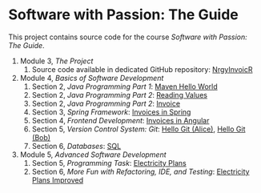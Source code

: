 # Software with Passion: The Guide

This project contains source code for the course *Software with Passion: The Guide*.

1. Module 3, *The Project*
    1. Source code available in dedicated GitHub repository: [NrgyInvoicR](https://github.com/bkaminnski/NrgyInvoicR)
1. Module 4, *Basics of Software Development*
    1. Section 2, *Java Programming Part 1*: [Maven Hello World](M4S2_MavenHelloWorld)
    1. Section 2, *Java Programming Part 2*: [Reading Values](M4S2_ReadingValues)
    1. Section 2, *Java Programming Part 2*: [Invoice](M4S2_Invoice)
    1. Section 3, *Spring Framework*: [Invoices in Spring](M4S3_InvoicesInSpring)
    1. Section 4, *Frontend Development*: [Invoices in Angular](M4S4_InvoicesInAngular)
    1. Section 5, *Version Control System: Git*: [Hello Git (Alice)](M4S5_HelloGit_Alice), [Hello Git (Bob)](M4S5_HelloGit_Bob)
    1. Section 6, *Databases*: [SQL](M4S6_SQL)
1. Module 5, *Advanced Software Development*
    1. Section 5, *Programming Task*: [Electricity Plans](M5S5_ElectricityPlans)
    1. Section 6, *More Fun with Refactoring, IDE, and Testing*: [Electricity Plans Improved](M5S6_ElectricityPlansImproved)